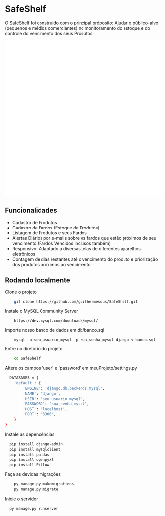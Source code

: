 
# SafeShelf

O SafeShelf foi construído com o principal próposito: Ajudar o público-alvo (pequenos e médios comerciantes) no monitoramento do estoque e do controle do vencimento dos seus Produtos.




![Logo](meuApp/static/meuApp/imagens/Picsart_24-02-16_19-38-43-420.png)


## Funcionalidades

- Cadastro de Produtos
- Cadastro de Fardos (Estoque de Produtos)
- Listagem de Produtos e seus Fardos
- Alertas Diários por e-mails sobre os fardos que estão próximos de seu vencimento (Fardos Vencidos inclusos também)
- Responsivo: Adaptado a diversas telas de diferentes aparelhos eletrônicos
- Contagem de dias restantes até o vencimento do produto e priorização dos produtos próximos ao vencimento


## Rodando localmente

Clone o projeto
```bash
    git clone https://github.com/guilhermesous/SafeShelf.git
```

Instale o MySQL Community Server
```
    https://dev.mysql.com/downloads/mysql/
```

Importe nosso banco de dados em db/banco.sql
```
    mysql -u seu_usuario_mysql -p sua_senha_mysql django < banco.sql
```


Entre no diretório do projeto

```bash
    cd SafeShelf
```

Altere os campos 'user' e 'password' em meuProjeto/settings.py
```bash
  DATABASES = {
    'default': {
        'ENGINE': 'django.db.backends.mysql',
        'NAME': 'django',
        'USER': 'seu_usuario_mysql',
        'PASSWORD': 'sua_senha_mysql',
        'HOST': 'localhost',
        'PORT': '3306',
    }
}
```

Instale as dependências

```bash
  pip install django-admin
  pip install mysqlclient
  pip install pandas
  pip install openpyxl
  pip install Pillow
```

Faça as devidas migrações
```bash
    py manage.py makemigrations
    py manage.py migrate
```

Inicie o servidor

```bash
  py manage.py runserver
```


